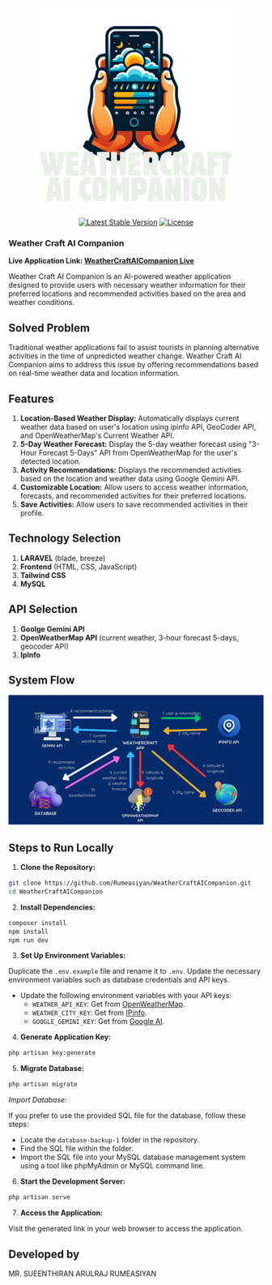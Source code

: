 <p align="center"><a href="#"><img src="/public/img/logo.png" width="400" alt="Weather Craft AI Companion Logo"></a></p>

<p align="center">
<a href="https://packagist.org/packages/laravel/framework"><img src="https://img.shields.io/packagist/v/laravel/framework" alt="Latest Stable Version"></a>
<a href="https://packagist.org/packages/laravel/framework"><img src="https://img.shields.io/packagist/l/laravel/framework" alt="License"></a>
</p>

### Weather Craft AI Companion

**Live Application Link: [WeatherCraftAICompanion Live](https://weathercraft.rumeasiyan.com/)**

Weather Craft AI Companion is an AI-powered weather application designed to provide users with necessary weather information for their preferred locations and recommended activities based on the area and weather conditions.

## Solved Problem

Traditional weather applications fail to assist tourists in planning alternative activities in the time of unpredicted weather change. Weather Craft AI Companion aims to address this issue by offering recommendations based on real-time weather data and location information.

## Features

1. **Location-Based Weather Display:** Automatically displays current weather data based on user's location using ipinfo API, GeoCoder API, and OpenWeatherMap's Current Weather API. <br />
2. **5-Day Weather Forecast:** Display the 5-day weather forecast using "3-Hour Forecast 5-Days" API from OpenWeatherMap for the user's detected location. <br />
3. **Activity Recommendations:** Displays the recommended activities based on the location and weather data using Google Gemini API. <br />
4. **Customizable Location:** Allow users to access weather information, forecasts, and recommended activities for their preferred locations. <br />
5. **Save Activities:** Allow users to save recommended activities in their profile. <br />

## Technology Selection

1. **LARAVEL** (blade, breeze) <br />
2. **Frontend** (HTML, CSS, JavaScript)  <br />
3. **Tailwind CSS** <br />
4. **MySQL** <br />

## API Selection

1. **Goolge Gemini API** <br />
2. **OpenWeatherMap API** (current weather, 3-hour forecast 5-days, geocoder API) <br />
3. **IpInfo** <br />

## System Flow

<p align="center"><a href="#"><img src="/public/img/flow.png" width="800" alt="System Flow"></a></p>

## Steps to Run Locally

1. **Clone the Repository:**

```bash
git clone https://github.com/Rumeasiyan/WeatherCraftAICompanion.git
cd WeatherCraftAICompanion
```

2. **Install Dependencies:**

```bash
composer install
npm install
npm run dev
```

3. **Set Up Environment Variables:**

Duplicate the `.env.example` file and rename it to `.env`. Update the necessary environment variables such as database credentials and API keys.
- Update the following environment variables with your API keys:
     - `WEATHER_API_KEY`: Get from [OpenWeatherMap](https://openweathermap.org/).
     - `WEATHER_CITY_KEY`: Get from [IPinfo](https://ipinfo.io/).
     - `GOOGLE_GEMINI_KEY`: Get from [Google AI](https://ai.google.dev/).

4. **Generate Application Key:**

```bash
php artisan key:generate
```

5. **Migrate Database:**

```bash
php artisan migrate
```
*Import Database:*

If you prefer to use the provided SQL file for the database, follow these steps:
   - Locate the `database-backup-1` folder in the repository.
   - Find the SQL file within the folder.
   - Import the SQL file into your MySQL database management system using a tool like phpMyAdmin or MySQL command line.

6. **Start the Development Server:**

```bash
php artisan serve
```

7. **Access the Application:**

Visit the generated link in your web browser to access the application.

## Developed by

MR. SUEENTHIRAN ARULRAJ RUMEASIYAN
